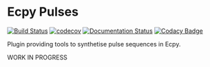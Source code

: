 Ecpy Pulses
===========

[![Build Status](https://travis-ci.org/Ecpy/ecpy_pulses.svg?branch=master)](https://travis-ci.org/Ecpy/ecpy_pulses)
[![codecov](https://codecov.io/gh/Ecpy/ecpy_pulses/branch/master/graph/badge.svg)](https://codecov.io/gh/Ecpy/ecpy_pulses)
[![Documentation Status](https://readthedocs.org/projects/ecpy-pulses/badge/?version=latest)](http://ecpy-pulses.readthedocs.io/en/latest/?badge=latest)
[![Codacy Badge](https://api.codacy.com/project/badge/Grade/700a9aea186b40aeba07bab363ff3544)](https://www.codacy.com/app/Ecpy/ecpy_pulses?utm_source=github.com&amp;utm_medium=referral&amp;utm_content=Ecpy/ecpy_pulses&amp;utm_campaign=Badge_Grade)

Plugin providing tools to synthetise pulse sequences in Ecpy.

WORK IN PROGRESS
